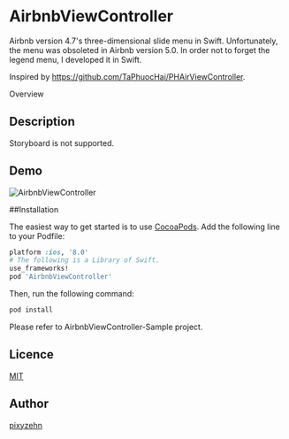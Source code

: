 AirbnbViewController
====================

Airbnb version 4.7's three-dimensional slide menu in Swift. Unfortunately, the menu was obsoleted in Airbnb version 5.0. In order not to forget the legend menu, I developed it in Swift.

Inspired by https://github.com/TaPhuocHai/PHAirViewController.

Overview
## Description

Storyboard is not supported.

## Demo

![AirbnbViewController](https://github.com/pixyzehn/AirbnbViewController/blob/master/Assets/demo.gif)

##Installation

The easiest way to get started is to use [CocoaPods](http://cocoapods.org/). Add the following line to your Podfile:

```ruby
platform :ios, '8.0'
# The following is a Library of Swift.
use_frameworks!
pod 'AirbnbViewController'
```

Then, run the following command:

```ruby
pod install
```

Please refer to AirbnbViewController-Sample project.

## Licence

[MIT](https://github.com/pixyzehn/AirbnbViewController/blob/master/LICENSE)

## Author

[pixyzehn](https://github.com/pixyzehn)
